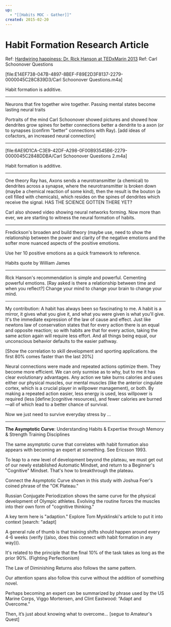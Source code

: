 ```yaml
---
up:
  - "[[Habits MOC - Gather]]"
created: 2015-02-20
---
```


# Habit Formation Research Article
Ref: [Hardwiring happiness: Dr. Rick Hanson at TEDxMarin 2013](evernote:///view/859034/s8/46916500-dcef-48fd-8d10-13c87e013040/46916500-dcef-48fd-8d10-13c87e013040/)
Ref: Carl Schoonover Questions

[file:E14EF738-047B-4897-8BEF-F89E2D3F8137-2279-0000045C28C839D3/Carl Schoonover Questions.m4a]

Habit formation is additive.

---
Neurons that fire together wire together. Passing mental states become lasting neural traits

Portraits of the mind Carl Schoonover showed pictures and showed how dendrites grow spines for better connections better a dendrite to a axon (or to synapses (confirm "better" connections with Ray). [add ideas of cofactors, an increased neural connection]

---
[file:6AE9D1CA-C3E9-42DF-A298-0F00B93545B6-2279-0000045C2848DDBA/Carl Schoonover Questions 2.m4a]

Habit formation is additive.

---
One theory Ray has, Axons sends a neurotransmitter (a chemical) to dendrites across a synapse, where the neurotransmitter is broken down (maybe a chemical reaction of some kind), then the result is the bouton (a cell filled with chemicals), which resides on the spines of dendrites which receive the signal. HAS THE SCIENCE GOTTEN THERE YET?

Carl also showed video showing neural networks forming. Now more than ever, we are starting to witness the neural formation of habits.

---
Fredickson's broaden and build theory (maybe use, need to show the relationship between the power and clarity of the negative emotions and the softer more nuanced aspects of the positive emotions.

Use her 10 positive emotions as a quick framework to reference.

Habits quote by William James

---
Rick Hanson's recommendation is simple and powerful. Cementing powerful emotions. [Ray asked is there a relationship between time and when you reflect?]
Change your mind to change your brain to change your mind.

---
My contribution: A habit has always been so fascinating to me. A habit is a mirror, it gives what you give it, and what you were given is what you'll give. It's the immediate expression of the law of cause and effect. Just like newtons law of conservation states that for every action there is an equal and opposite reaction; so with habits are that for every action, taking the same action again will require less effort. And all things being equal, our unconscious behavior defaults to the easier pathway.

[Show the correlation to skill development and sporting applications. the first 80% comes faster than the last 20%]

Neural connections were made and repeated actions optimize them. They become more efficient. We can only surmise as to why, but to me it has clear evolutionary advantages. Any action we take burns calories and uses either our physical muscles, our mental muscles (like the anterior cingulate cortex, which is a crucial player in willpower management), or both. By making a repeated action easier, less energy is used, less willpower is required (less [define:]cognitive resources), and fewer calories are burned—all of which lead to a better chance of survival.

Now we just need to survive everyday stress by ...

---
**The Asymptotic Curve**: Understanding Habits & Expertise through Memory & Strength Training Disciplines

The same asymptotic curve that correlates with habit formation also appears with becoming an expert at something. See Ericsson 1993.

To leap to a new level of development beyond the plateau, we must get out of our newly established Automatic Mindset, and return to a Beginner's "Cognitive" Mindset. That's how to breakthrough the plateau.

Connect the Asymptotic Curve shown in this study with Joshua Foer's coined phrase of the "OK Plateau."

Russian Conjugate Periodization shows the same curve for the physical development of Olympic athletes. Evolving the routine forces the muscles into their own form of "cognitive thinking."

A key term here is "adaption." Explore Tom Mysklinski's article to put it into context [search: "adapt]

A general rule of thumb is that training shifts should happen around every 4-6 weeks (verify ((also, does this connect with habit formation in any way))).

It's related to the principle that the final 10% of the task takes as long as the prior 90%. (Fighting Perfectionism)

The Law of Diminishing Returns also follows the same pattern.

Our attention spans also follow this curve without the addition of something novel.

Perhaps becoming an expert can be summarized by phrase used by the US Marine Corps, Viggo Mortensen, and Clint Eastwood: “Adapt and Overcome."

Then, it’s just about knowing what to overcome… [segue to Amateur's Quest]